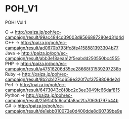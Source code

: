 POH_V1
======

POH! Vol.1

C      -> http://paiza.jp/poh/ec-campaign/result/99ac484cd39003d9566887280ed31d4d<br>
C++    -> http://paiza.jp/poh/ec-campaign/result/ad0670b793ffc8fe4158581393304b77<br>
Java   -> http://paiza.jp/poh/ec-campaign/result/abb3e18aeaa12f5eabdd250550bc4555<br>
PHP    -> http://paiza.jp/poh/ec-campaign/result/a47516206d35ee28668f31539297238b<br>
Ruby   -> http://paiza.jp/poh/ec-campaign/result/8b2cb127cd659e320f7cf3758808de2d<br>
Perl   -> http://paiza.jp/poh/ec-campaign/result/6473043c8f8bc2c3ee3049fc66daf815<br>
Python -> http://paiza.jp/poh/ec-campaign/result/2591a0fc6caf4a8ac2fa7063d797b44b<br>
C#     -> http://paiza.jp/poh/ec-campaign/result/de1ebb010073e0d400dde8d60739be9e<br>

